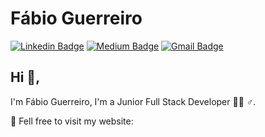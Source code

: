 # Fábio Guerreiro
[![Linkedin Badge](https://img.shields.io/badge/-fabioguerreiro-blue?style=flat-square&logo=Linkedin&logoColor=white&link=https://www.linkedin.com/in/fabiofsguerreiro/)](https://www.linkedin.com/in/fabiofsguerreiro/) [![Medium Badge](https://img.shields.io/badge/-@ffsguerreiro-03a57a?style=flat-square&labelColor=000000&logo=Medium&link=https://medium.com/@ffsguerreiro)](https://medium.com/@ffsguerreiro)
[![Gmail Badge](https://img.shields.io/badge/-ffsguerreiro@gmail.com-c14438?style=flat-square&logo=Gmail&logoColor=white&link=mailto:ffsguerreiro@gmail.com)](mailto:ffsguerreiro@gmail.com)

## Hi 👋, 
I'm Fábio Guerreiro, I'm a Junior Full Stack Developer 👨‍💻 ♂️. 

🔭 Fell free to visit my website: 
<!--
**FGuerreir0/FGuerreir0** is a ✨ _special_ ✨ repository because its `README.md` (this file) appears on your GitHub profile.

Here are some ideas to get you started:

- 🔭 I’m currently working on ...
- 🌱 I’m currently learning ...
- 👯 I’m looking to collaborate on ...
- 🤔 I’m looking for help with ...
- 💬 Ask me about ...
- 📫 How to reach me: ...
- 😄 Pronouns: ...
- ⚡ Fun fact: ...
-->

